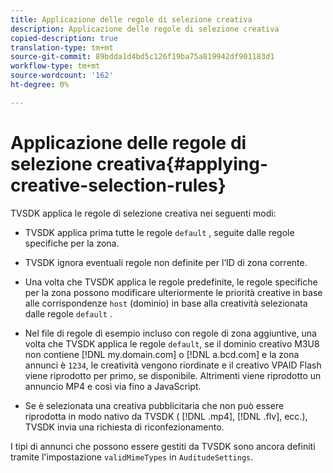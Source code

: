 ```yaml
---
title: Applicazione delle regole di selezione creativa
description: Applicazione delle regole di selezione creativa
copied-description: true
translation-type: tm+mt
source-git-commit: 89bdda1d4bd5c126f19ba75a819942df901183d1
workflow-type: tm+mt
source-wordcount: '162'
ht-degree: 0%

---
```



# Applicazione delle regole di selezione creativa{#applying-creative-selection-rules}

TVSDK applica le regole di selezione creativa nei seguenti modi:

* TVSDK applica prima tutte le regole `default` , seguite dalle regole specifiche per la zona.
* TVSDK ignora eventuali regole non definite per l’ID di zona corrente.
* Una volta che TVSDK applica le regole predefinite, le regole specifiche per la zona possono modificare ulteriormente le priorità creative in base alle corrispondenze `host` (dominio) in base alla creatività selezionata dalle regole `default` .

* Nel file di regole di esempio incluso con regole di zona aggiuntive, una volta che TVSDK applica le regole `default`, se il dominio creativo M3U8 non contiene [!DNL my.domain.com] o [!DNL a.bcd.com] e la zona annunci è `1234`, le creatività vengono riordinate e il creativo VPAID Flash viene riprodotto per primo, se disponibile. Altrimenti viene riprodotto un annuncio MP4 e così via fino a JavaScript.

* Se è selezionata una creativa pubblicitaria che non può essere riprodotta in modo nativo da TVSDK ( [!DNL .mp4], [!DNL .flv], ecc.), TVSDK invia una richiesta di riconfezionamento.

I tipi di annunci che possono essere gestiti da TVSDK sono ancora definiti tramite l&#39;impostazione `validMimeTypes` in `AuditudeSettings`.
